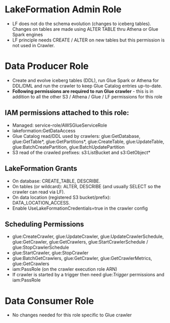 # LakeFormation Admin Role
-  LF does not do the schema evolution (changes to iceberg tables). Changes on tables are made using ALTER TABLE thru Athena or Glue Spark engines
-  LF principle needs CREATE / ALTER on new tables but this permission is not used in Crawler.  
# Data Producer Role
- Create and evolve iceberg tables (DDL), run Glue Spark or Athena for DDL/DML and run the crawler to keep Glue Catalog entries up-to-date.
- **Following permissions are required to run Glue crawler** - this is in addition to all the other S3 / Athena / Glue / LF permissions for this role
## IAM permissions attached to this role:
- Managed: service-role/AWSGlueServiceRole
- lakeformation:GetDataAccess
- Glue Catalog read/DDL used by crawlers: glue:GetDatabase, glue:GetTable*, glue:GetPartitions*, glue:CreateTable, glue:UpdateTable, glue:BatchCreatePartition, glue:BatchUpdatePartition
- S3 read of the crawled prefixes: s3:ListBucket and s3:GetObject*
## LakeFormation Grants
- On database: CREATE_TABLE, DESCRIBE.
- On tables (or wildcard): ALTER, DESCRIBE (and usually SELECT so the crawler can read via LF).
- On data location (registered S3 bucket/prefix): DATA_LOCATION_ACCESS.
- Enable UseLakeFormationCredentials=true in the crawler config
## Scheduling Permissions
- glue:CreateCrawler, glue:UpdateCrawler, glue:UpdateCrawlerSchedule, glue:GetCrawler, glue:GetCrawlers, glue:StartCrawlerSchedule / glue:StopCrawlerSchedule
- glue:StartCrawler, glue:StopCrawler
- glue:BatchGetCrawlers, glue:GetCrawler, glue:GetCrawlerMetrics, glue:GetCrawlers
- iam:PassRole (on the crawler execution role ARN)
- If crawler is started by a trigger then need glue:*Trigger* permissions and iam:PassRole
# Data Consumer Role
- No changes needed for this role specific to Glue crawler
